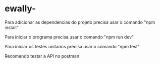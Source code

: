 # ewally-

Para adicionar as dependencias do projeto precisa usar o comando "npm install"

Para iniciar o programa precisa usar o comando "npm run dev"

Para iniciar os testes unitarios precisa usar o comando "npm test"

Recomendo testar a API no postman
